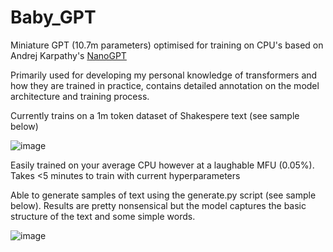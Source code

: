 # Baby_GPT
Miniature GPT (10.7m parameters) optimised for training on CPU's based on Andrej Karpathy's [NanoGPT](https://github.com/karpathy/nanoGPT)

Primarily used for developing my personal knowledge of transformers and how they are trained in practice, contains detailed annotation on the model architecture and training process.

Currently trains on a 1m token dataset of Shakespere text (see sample below)

![image](https://github.com/benmcclusky/Baby_GPT/assets/121236905/92c24a42-beb6-46f2-8d80-09fdd272aed1)

Easily trained on your average CPU however at a laughable MFU (0.05%). Takes <5 minutes to train with current hyperparameters

Able to generate samples of text using the generate.py script (see sample below). Results are pretty nonsensical but the model captures the basic structure of the text and some simple words.

![image](https://github.com/benmcclusky/Baby_GPT/assets/121236905/0ba2ab09-db56-4d10-8232-9bf7932e7f65)
